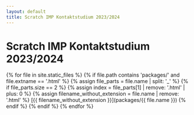 ```yaml
---
layout: default
title: Scratch IMP Kontaktstudium 2023/2024
---
```


# Scratch IMP Kontaktstudium 2023/2024

{% for file in site.static_files %}
  {% if file.path contains 'packages/' and file.extname == '.html' %}
    {% assign file_parts = file.name | split: '_' %}
    {% if file_parts.size == 2 %}
        {% assign index = file_parts[1] | remove: '.html' | plus: 0 %}
        {% assign filename_without_extension = file.name | remove: '.html' %}
[{{ filename_without_extension }}](packages/{{ file.name }})
    {% endif %}
  {% endif %}
{% endfor %}